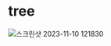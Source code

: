 # tree
![스크린샷 2023-11-10 121830](https://github.com/salem09070/tree/assets/144295796/6dc872f4-e132-4dd8-87fd-2ab7c1803c1a)
